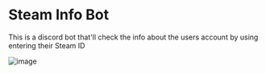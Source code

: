 # Steam Info Bot

This is a discord bot that'll check the info about the users account by using entering their Steam ID

![image](https://user-images.githubusercontent.com/75189508/130245431-22e77a22-a152-4ac1-8079-abcfcbc2984c.png)
